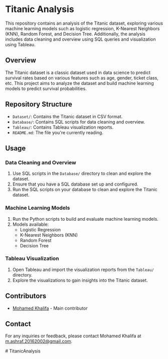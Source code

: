 # Titanic Analysis

This repository contains an analysis of the Titanic dataset, exploring various machine learning models such as logistic regression, K-Nearest Neighbors (KNN), Random Forest, and Decision Tree. Additionally, the analysis includes data cleaning and overview using SQL queries and visualization using Tableau.

## Overview

The Titanic dataset is a classic dataset used in data science to predict survival rates based on various features such as age, gender, ticket class, etc. This project aims to analyze the dataset and build machine learning models to predict survival probabilities.

## Repository Structure

- `Dataset/`: Contains the Titanic dataset in CSV format.
- `Database/`: Contains SQL scripts for data cleaning and overview.
- `Tableau/`: Contains Tableau visualization reports.
- `README.md`: The file you're currently reading.

## Usage

### Data Cleaning and Overview

1. Use SQL scripts in the `Database/` directory to clean and explore the dataset.
2. Ensure that you have a SQL database set up and configured.
3. Run the SQL scripts on your database to clean and explore the Titanic dataset.

### Machine Learning Models

1. Run the Python scripts to build and evaluate machine learning models.
2. Models available:
   - Logistic Regression
   - K-Nearest Neighbors (KNN)
   - Random Forest
   - Decision Tree

### Tableau Visualization

1. Open Tableau and import the visualization reports from the `Tableau/` directory.
2. Explore the visualizations to gain insights into the Titanic dataset.

## Contributors

- [Mohamed Khalifa](https://github.com/MohamedKhalifa1) - Main contributor

## Contact

For any inquiries or feedback, please contact Mohamed Khalifa at m.ashraf.20162002@gmail.com.






 #   T i t a n i c A n a l y s i s 
 
 
